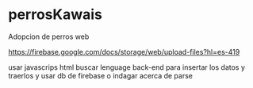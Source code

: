 # perrosKawais
Adopcion de perros web



https://firebase.google.com/docs/storage/web/upload-files?hl=es-419

usar javascrips html
buscar lenguage back-end para insertar los datos y traerlos
y usar db de firebase o indagar acerca de parse
